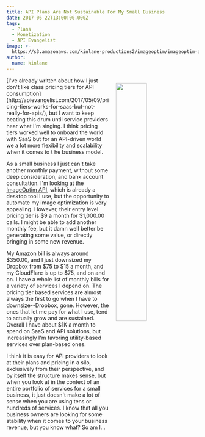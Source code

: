 ```yaml
---
title: API Plans Are Not Sustainable For My Small Business
date: 2017-06-22T13:00:00.000Z
tags:
  - Plans
  - Monetization
  - API Evangelist
image: >-
  https://s3.amazonaws.com/kinlane-productions2/imageoptim/imageoptim-api-pricing.png
author:
  name: kinlane
---
```

<p><a href="https://imageoptim.com/api/pricing"><img src="https://s3.amazonaws.com/kinlane-productions2/imageoptim/imageoptim-api-pricing.png" align="right" width="40%" style="padding: 15px;" /></a></p>[I've already written about how I just don't like class pricing tiers for API consumption](http://apievangelist.com/2017/05/09/pricing-tiers-works-for-saas-but-not-really-for-apis/), but I want to keep beating this drum until service providers hear what I'm singing. I think pricing tiers worked well to onboard the world with SaaS but for an API-driven world we a lot more flexibility and scalability when it comes to t
he business model.

As a small business I just can't take another monthly payment, without some deep consideration, and bank account consultation. I'm looking at [the ImageOptim API](https://imageoptim.com/api/pricing), which is already a desktop tool I use, but the opportunity to automate my image optimization is very appealing. However, their entry level pricing tier is $9 a month for $1,000.00 calls. I might be able to add another monthly fee, but it damn well better be generating some value, or directly bringing in some new revenue.

My Amazon bill is always around $350.00, and I just downsized my Dropbox from $75 to $15 a month, and my CloudFlare is up to $75, and on and on. I have a whole list of monthly bills for a variety of services I depend on. The pricing tier based services are almost always the first to go when I have to downsize--Dropbox, gone. However, the ones that let me pay for what I use, tend to actually grow and are sustained. Overall I have about $1K a month to spend on SaaS and API solutions, but increasingly I'm favoring utility-based services over plan-based ones.

I think it is easy for API providers to look at their plans and pricing in a silo, exclusively from their perspective, and by itself the structure makes sense, but when you look at in the context of an entire portfolio of services for a small business, it just doesn't make a lot of sense when you are using tens or hundreds of services. I know that all you business owners are looking for some stability when it comes to your business revenue, but you know what? So am I...
